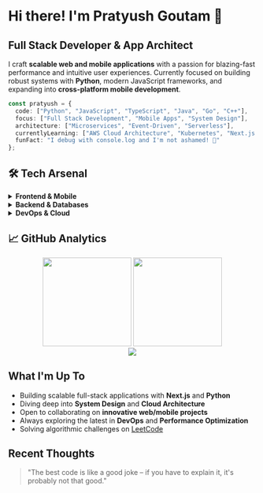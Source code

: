# Hi there! I'm Pratyush Goutam 👋

## Full Stack Developer & App Architect

I craft **scalable web and mobile applications** with a passion for blazing-fast performance and intuitive user experiences. Currently focused on building robust systems with **Python**, modern JavaScript frameworks, and expanding into **cross-platform mobile development**.

```typescript
const pratyush = {
  code: ["Python", "JavaScript", "TypeScript", "Java", "Go", "C++"],
  focus: ["Full Stack Development", "Mobile Apps", "System Design"],
  architecture: ["Microservices", "Event-Driven", "Serverless"],
  currentlyLearning: ["AWS Cloud Architecture", "Kubernetes", "Next.js 14"],
  funFact: "I debug with console.log and I'm not ashamed! 🐛"
};
```

## 🛠️ Tech Arsenal

<details>
<summary><b>Frontend & Mobile</b></summary>
<br>

![React](https://img.shields.io/badge/React-20232A?style=for-the-badge&logo=react&logoColor=61DAFB)
![Next.js](https://img.shields.io/badge/Next.js-000000?style=for-the-badge&logo=nextdotjs&logoColor=white)
![React Native](https://img.shields.io/badge/React_Native-20232A?style=for-the-badge&logo=react&logoColor=61DAFB)
![TypeScript](https://img.shields.io/badge/TypeScript-007ACC?style=for-the-badge&logo=typescript&logoColor=white)
![Tailwind CSS](https://img.shields.io/badge/Tailwind_CSS-38B2AC?style=for-the-badge&logo=tailwind-css&logoColor=white)
![Vite](https://img.shields.io/badge/Vite-B73BFE?style=for-the-badge&logo=vite&logoColor=FFD62E)

</details>

<details>
<summary><b>Backend & Databases</b></summary>
<br>

![Python](https://img.shields.io/badge/Python-FFD43B?style=for-the-badge&logo=python&logoColor=blue)
![Node.js](https://img.shields.io/badge/Node.js-339933?style=for-the-badge&logo=nodedotjs&logoColor=white)
![PostgreSQL](https://img.shields.io/badge/PostgreSQL-316192?style=for-the-badge&logo=postgresql&logoColor=white)
![MongoDB](https://img.shields.io/badge/MongoDB-4EA94B?style=for-the-badge&logo=mongodb&logoColor=white)
![Redis](https://img.shields.io/badge/Redis-DC382D?style=for-the-badge&logo=redis&logoColor=white)
![Prisma](https://img.shields.io/badge/Prisma-3982CE?style=for-the-badge&logo=Prisma&logoColor=white)

</details>

<details>
<summary><b>DevOps & Cloud</b></summary>
<br>

![AWS](https://img.shields.io/badge/AWS-FF9900?style=for-the-badge&logo=amazon-aws&logoColor=white)
![Docker](https://img.shields.io/badge/Docker-2CA5E0?style=for-the-badge&logo=docker&logoColor=white)
![Linux](https://img.shields.io/badge/Linux-FCC624?style=for-the-badge&logo=linux&logoColor=black)
![Git](https://img.shields.io/badge/Git-F05032?style=for-the-badge&logo=git&logoColor=white)
![Vercel](https://img.shields.io/badge/Vercel-000000?style=for-the-badge&logo=vercel&logoColor=white)

</details>

## 📈 GitHub Analytics

<div align="center">
  <img height="180em" src="https://github-readme-stats.vercel.app/api?username=prat555&show_icons=true&theme=tokyonight&include_all_commits=true&count_private=true&hide_border=true"/>
  <img height="180em" src="https://github-readme-stats.vercel.app/api/top-langs/?username=prat555&layout=compact&langs_count=8&theme=tokyonight&hide_border=true"/>
</div>

<div align="center">
  <img src="https://github-profile-trophy.vercel.app/?username=prat555&theme=tokyonight&no-frame=true&no-bg=false&margin-w=4&row=1"/>
</div>

## What I'm Up To

- Building scalable full-stack applications with **Next.js** and **Python**
- Diving deep into **System Design** and **Cloud Architecture**
- Open to collaborating on **innovative web/mobile projects**
- Always exploring the latest in **DevOps** and **Performance Optimization**
- Solving algorithmic challenges on [LeetCode](https://leetcode.com/pratg555/) 

## Recent Thoughts

> "The best code is like a good joke – if you have to explain it, it's probably not that good."
